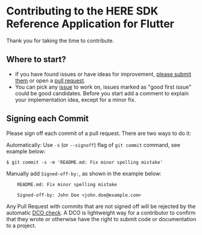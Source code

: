 # Contributing to the HERE SDK Reference Application for Flutter

Thank you for taking the time to contribute.

## Where to start?
- If you have found issues or have ideas for improvement, [please submit them](https://github.com/heremaps/here-sdk-ref-app-flutter/issues/new) or open a [pull request](https://github.com/heremaps/here-sdk-ref-app-flutter/pulls).
- You can pick any [issue](https://github.com/heremaps/here-sdk-ref-app-flutter/issues) to work on, issues marked as "good first issue" could be good candidates. Before you start add a comment to explain your implementation idea, except for a minor fix.

## Signing each Commit

Please sign off each commit of a pull request. There are two ways to do it:

Automatically: Use `-s` (or `--signoff`) flag of `git commit` command, see example below:

`$ git commit -s -m 'README.md: Fix minor spelling mistake'`

Manually add `Signed-off-by:`, as shown in the example below:

```
    README.md: Fix minor spelling mistake

    Signed-off-by: John Doe <john.doe@example.com>
```

Any Pull Request with commits that are not signed off will be rejected by the automatic
[DCO check](https://probot.github.io/apps/dco/). A DCO is lightweight way for a contributor to confirm that they wrote or otherwise have the right to submit code or documentation to a project.
